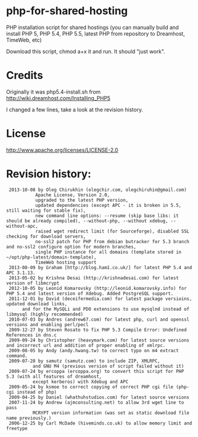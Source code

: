 php-for-shared-hosting
======================

PHP installation script for shared hostings (you can manually build and install PHP 5, PHP 5.4, PHP 5.5, latest PHP from repository to Dreamhost, TimeWeb, etc)

Download this script, chmod a+x it and run. It should "just work".

Credits
=======

Originally it was php5.4-install.sh from http://wiki.dreamhost.com/Installing_PHP5

I changed a few lines, take a look at the revision history.

License
=======

http://www.apache.org/licenses/LICENSE-2.0

Revision history:
==================
```
 2013-10-08 by Oleg Chirukhin (olegchir.com, olegchiruhin@gmail.com)
           Apache License, Version 2.0,
           upgraded to the latest PHP version, 
           updated dependencies (except APC - it is broken in 5.5, still waiting for stable fix), 
           new command line options: --resume (skip base libs: it should be already compiled), --without-php, --without xdebug, --without-apc,
           raised wget redirect limit (for Sourceforge), disabled SSL checking for download servers,
           no-ssl2 patch for PHP from debian butracker for 5.3 branch and no-ssl2 configure option for modern branches, 
           single PHP instance for all domains (template stored in ~/opt/php-latest/domain-template),
           TimeWeb hosting support
 2013-08-09 by Graham [http://blog.ham1.co.uk/] for latest PHP 5.4 and APC 3.1.13.
 2013-05-02 by Krishna Desai (http://krishnadesai.com) for latest version of libmcrypt
 2012-10-05 by Leonid Komarovsky (http://leonid.komarovsky.info) for PHP 5.4 and latest version of Xdebug. Added PostgreSQL support.
 2011-12-01 by David (deceifermedia.com) for latest package versioins, updated download links,
      and for the MySQLi and PDO extensions to use mysqlnd instead of libmysql (highly recommended)
 2010-07-03 by Andres (andrew67.com) for latest php, curl and openssl versions and enabling perl/pecl
 2009-12-27 by Steven Rosato to fix PHP 5.3 Compile Error: Undefined References in dns.c
 2009-09-24 by Christopher (heavymark.com) for latest source versions and incorrect url and addition of proper enabling of xmlrpc.
 2009-08-05 by Andy (andy.hwang.tw) to correct typo on m4 extract command.
 2009-07-28 by samutz (samutz.com) to include ZIP, XMLRPC,
          and GNU M4 (previous version of script failed without it)
 2009-07-24 by ercoppa (ercoppa.org) to convert this script for PHP 5.3 (with all features of dreamhost,
          except kerberos) with Xdebug and APC
 2009-05-24 by ksmoe to correct copying of correct PHP cgi file (php-cgi instead of php)
 2009-04-25 by Daniel (whathuhstudios.com) for latest source versions
 2007-11-24 by Andrew (ajmconsulting.net) to allow 3rd wget line to pass 
          MCRYPT version information (was set as static download file name previously.)
 2006-12-25 by Carl McDade (hiveminds.co.uk) to allow memory limit and freetype
```
